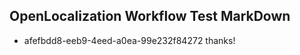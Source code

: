 ## OpenLocalization Workflow Test MarkDown
* afefbdd8-eeb9-4eed-a0ea-99e232f84272 thanks!

<!--HONumber=Jul16_HO4-->


